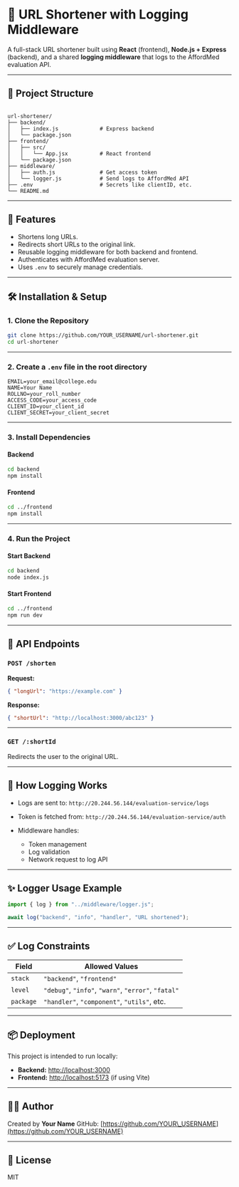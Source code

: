 
# 🔗 URL Shortener with Logging Middleware

A full-stack URL shortener built using **React** (frontend), **Node.js + Express** (backend), and a shared **logging middleware** that logs to the AffordMed evaluation API.

---

## 📁 Project Structure

```

url-shortener/
├── backend/
│   ├── index.js             # Express backend
│   └── package.json
├── frontend/
│   ├── src/
│   │   └── App.jsx          # React frontend
│   └── package.json
├── middleware/
│   ├── auth.js              # Get access token
│   └── logger.js            # Send logs to AffordMed API
├── .env                     # Secrets like clientID, etc.
└── README.md

````

---

## 🚀 Features

- Shortens long URLs.
- Redirects short URLs to the original link.
- Reusable logging middleware for both backend and frontend.
- Authenticates with AffordMed evaluation server.
- Uses `.env` to securely manage credentials.

---

## 🛠️ Installation & Setup

### 1. Clone the Repository

```bash
git clone https://github.com/YOUR_USERNAME/url-shortener.git
cd url-shortener
````

---

### 2. Create a `.env` file in the root directory

```env
EMAIL=your_email@college.edu
NAME=Your Name
ROLLNO=your_roll_number
ACCESS_CODE=your_access_code
CLIENT_ID=your_client_id
CLIENT_SECRET=your_client_secret
```

---

### 3. Install Dependencies

#### Backend

```bash
cd backend
npm install
```

#### Frontend

```bash
cd ../frontend
npm install
```

---

### 4. Run the Project

#### Start Backend

```bash
cd backend
node index.js
```

#### Start Frontend

```bash
cd ../frontend
npm run dev
```

---

## 🔧 API Endpoints

### `POST /shorten`

**Request:**

```json
{ "longUrl": "https://example.com" }
```

**Response:**

```json
{ "shortUrl": "http://localhost:3000/abc123" }
```

---

### `GET /:shortId`

Redirects the user to the original URL.

---

## 🧠 How Logging Works

* Logs are sent to: `http://20.244.56.144/evaluation-service/logs`
* Token is fetched from: `http://20.244.56.144/evaluation-service/auth`
* Middleware handles:

  * Token management
  * Log validation
  * Network request to log API

---

## ✨ Logger Usage Example

```js
import { log } from "../middleware/logger.js";

await log("backend", "info", "handler", "URL shortened");
```

---

## ✅ Log Constraints

| Field     | Allowed Values                                      |
| --------- | --------------------------------------------------- |
| `stack`   | `"backend"`, `"frontend"`                           |
| `level`   | `"debug"`, `"info"`, `"warn"`, `"error"`, `"fatal"` |
| `package` | `"handler"`, `"component"`, `"utils"`, etc.         |

---

## 📦 Deployment

This project is intended to run locally:

* **Backend:** [http://localhost:3000](http://localhost:3000)
* **Frontend:** [http://localhost:5173](http://localhost:5173) (if using Vite)

---

## 👨‍💻 Author

Created by **Your Name**
GitHub: [https://github.com/YOUR\_USERNAME](https://github.com/YOUR_USERNAME)

---

## 📜 License

MIT
